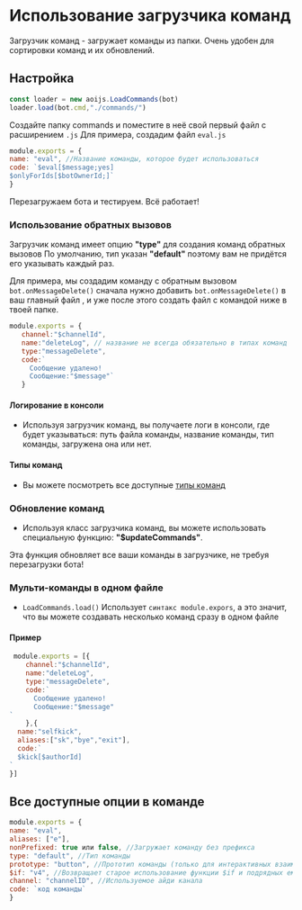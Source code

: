 # Использование загрузчика команд
Загрузчик команд - загружает команды из папки. Очень удобен для сортировки команд и их обновлений.

## Настройка

```javascript
const loader = new aoijs.LoadCommands(bot)
loader.load(bot.cmd,"./commands/")
```
Создайте папку commands и поместите в неё свой первый файл с расширением 
`.js`
Для примера, создадим файл `eval.js`
```js
module.exports = {
name: "eval", //Название команды, которое будет использоваться
code: `$eval[$message;yes]
$onlyForIds[$botOwnerId;]`
}
```

Перезагружаем бота и тестируем. Всё работает!

### Использование обратных вызовов

 Загрузчик команд имеет опцию **"type"** для создания команд обратных вызовов
 По умолчанию, тип указан **"default"** поэтому вам не придётся его указывать каждый раз.

 Для примера, мы создадим команду с обратным вызовом `bot.onMessageDelete()`
 сначала нужно добавить  `bot.onMessageDelete()` в ваш главный файл , и уже после этого создать файл с командой ниже в твоей папке.

```javascript
module.exports = {
   channel:"$channelId",
   name:"deleteLog", // название не всегда обязательно в типах команд
   type:"messageDelete",
   code:`
     Сообщение удалено!
     Сообщение:"$message"`
   }
```

#### Логирование в консоли

* Используя загрузчик команд, вы получаете логи в консоли, где будет указываться: путь файла команды, название команды, тип команды, загружена она или нет.

#### Типы команд

* Вы можете посмотреть все доступные [типы команд](addictions/command-types)

### Обновление команд

* Используя класс загрузчика команд, вы можете использовать специальную функцию: **"$updateCommands"**.

Эта функция обновляет все ваши команды в загрузчике, не требуя перезагрузки бота!

### Мульти-команды в одном файле

* `LoadCommands.load()` Использует `синтакс module.expors`, а это значит, что вы можете создавать несколько команд сразу в одном файле

#### Пример

```javascript
 module.exports = [{
    channel:"$channelId",
    name:"deleteLog", 
    type:"messageDelete",
    code:`
      Сообщение удалено!
      Сообщение:"$message"
`
    },{
  name:"selfkick",
  aliases:["sk","bye","exit"],
  code:`
  $kick[$authorId]
`
}]
```

## Все доступные опции в команде
```js
module.exports = {
name: "eval",
aliases: ["e"],
nonPrefixed: true или false, //Загружает команду без префикса
type: "default", //Тип команды
prototype: "button", //Прототип команды (только для интерактивных взаимодействий)
$if: "v4", //Возвращает старое использование функции $if и подрядных ему
channel: "channelID", //Используемое айди канала
code: `код команды`
}
```
